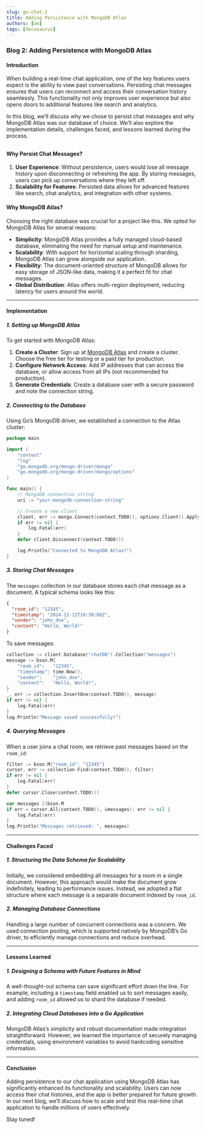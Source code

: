 ```yaml
---
slug: go-chat-2
title: Adding Persistence with MongoDB Atlas
authors: [om]
tags: [docusaurus]
---
```


### Blog 2: Adding Persistence with MongoDB Atlas

#### **Introduction**

When building a real-time chat application, one of the key features users expect is the ability to view past conversations. Persisting chat messages ensures that users can reconnect and access their conversation history seamlessly. This functionality not only improves user experience but also opens doors to additional features like search and analytics.

In this blog, we’ll discuss why we chose to persist chat messages and why MongoDB Atlas was our database of choice. We’ll also explore the implementation details, challenges faced, and lessons learned during the process.

## <!-- truncate -->

#### **Why Persist Chat Messages?**

1. **User Experience**: Without persistence, users would lose all message history upon disconnecting or refreshing the app. By storing messages, users can pick up conversations where they left off.
2. **Scalability for Features**: Persisted data allows for advanced features like search, chat analytics, and integration with other systems.

#### **Why MongoDB Atlas?**

Choosing the right database was crucial for a project like this. We opted for MongoDB Atlas for several reasons:

- **Simplicity**: MongoDB Atlas provides a fully managed cloud-based database, eliminating the need for manual setup and maintenance.
- **Scalability**: With support for horizontal scaling through sharding, MongoDB Atlas can grow alongside our application.
- **Flexibility**: The document-oriented structure of MongoDB allows for easy storage of JSON-like data, making it a perfect fit for chat messages.
- **Global Distribution**: Atlas offers multi-region deployment, reducing latency for users around the world.

---

#### **Implementation**

##### **1. Setting up MongoDB Atlas**

To get started with MongoDB Atlas:

1. **Create a Cluster**: Sign up at [MongoDB Atlas](https://www.mongodb.com/cloud/atlas) and create a cluster. Choose the free tier for testing or a paid tier for production.
2. **Configure Network Access**: Add IP addresses that can access the database, or allow access from all IPs (not recommended for production).
3. **Generate Credentials**: Create a database user with a secure password and note the connection string.

##### **2. Connecting to the Database**

Using Go’s MongoDB driver, we established a connection to the Atlas cluster:

```go
package main

import (
    "context"
    "log"
    "go.mongodb.org/mongo-driver/mongo"
    "go.mongodb.org/mongo-driver/mongo/options"
)

func main() {
    // MongoDB connection string
    uri := "your-mongodb-connection-string"

    // Create a new client
    client, err := mongo.Connect(context.TODO(), options.Client().ApplyURI(uri))
    if err != nil {
        log.Fatal(err)
    }
    defer client.Disconnect(context.TODO())

    log.Println("Connected to MongoDB Atlas!")
}
```

##### **3. Storing Chat Messages**

The `messages` collection in our database stores each chat message as a document. A typical schema looks like this:

```json
{
  "room_id": "12345",
  "timestamp": "2024-12-12T10:30:00Z",
  "sender": "john_doe",
  "content": "Hello, World!"
}
```

To save messages:

```go
collection := client.Database("chatDB").Collection("messages")
message := bson.M{
    "room_id":   "12345",
    "timestamp": time.Now(),
    "sender":    "john_doe",
    "content":   "Hello, World!",
}
_, err := collection.InsertOne(context.TODO(), message)
if err != nil {
    log.Fatal(err)
}
log.Println("Message saved successfully!")
```

##### **4. Querying Messages**

When a user joins a chat room, we retrieve past messages based on the `room_id`:

```go
filter := bson.M{"room_id": "12345"}
cursor, err := collection.Find(context.TODO(), filter)
if err != nil {
    log.Fatal(err)
}
defer cursor.Close(context.TODO())

var messages []bson.M
if err = cursor.All(context.TODO(), &messages); err != nil {
    log.Fatal(err)
}
log.Println("Messages retrieved: ", messages)
```

---

#### **Challenges Faced**

##### **1. Structuring the Data Schema for Scalability**

Initially, we considered embedding all messages for a room in a single document. However, this approach would make the document grow indefinitely, leading to performance issues. Instead, we adopted a flat structure where each message is a separate document indexed by `room_id`.

##### **2. Managing Database Connections**

Handling a large number of concurrent connections was a concern. We used connection pooling, which is supported natively by MongoDB’s Go driver, to efficiently manage connections and reduce overhead.

---

#### **Lessons Learned**

##### **1. Designing a Schema with Future Features in Mind**

A well-thought-out schema can save significant effort down the line. For example, including a `timestamp` field enabled us to sort messages easily, and adding `room_id` allowed us to shard the database if needed.

##### **2. Integrating Cloud Databases into a Go Application**

MongoDB Atlas’s simplicity and robust documentation made integration straightforward. However, we learned the importance of securely managing credentials, using environment variables to avoid hardcoding sensitive information.

---

#### **Conclusion**

Adding persistence to our chat application using MongoDB Atlas has significantly enhanced its functionality and scalability. Users can now access their chat histories, and the app is better prepared for future growth. In our next blog, we’ll discuss how to scale and test this real-time chat application to handle millions of users effectively.

Stay tuned!
